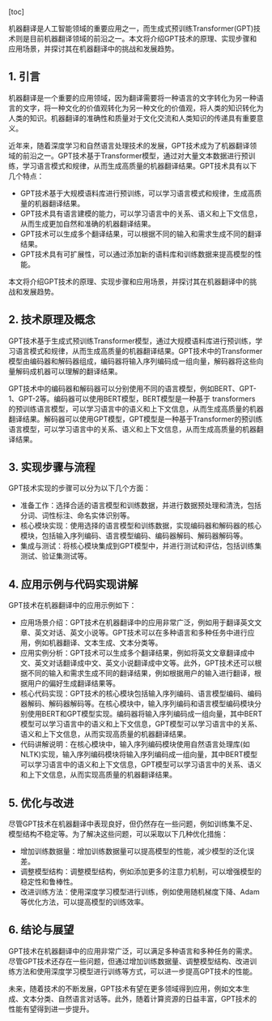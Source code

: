 
[toc]                    
                
                
机器翻译是人工智能领域的重要应用之一，而生成式预训练Transformer(GPT)技术则是目前机器翻译领域的前沿之一。本文将介绍GPT技术的原理、实现步骤和应用场景，并探讨其在机器翻译中的挑战和发展趋势。

## 1. 引言

机器翻译是一个重要的应用领域，因为翻译需要将一种语言的文字转化为另一种语言的文字，将一种文化的价值观转化为另一种文化的价值观，将人类的知识转化为人类的知识。机器翻译的准确性和质量对于文化交流和人类知识的传递具有重要意义。

近年来，随着深度学习和自然语言处理技术的发展，GPT技术成为了机器翻译领域的前沿之一。GPT技术基于Transformer模型，通过对大量文本数据进行预训练，学习语言模式和规律，从而生成高质量的机器翻译结果。GPT技术具有以下几个特点：

- GPT技术基于大规模语料库进行预训练，可以学习语言模式和规律，生成高质量的机器翻译结果。
- GPT技术具有语言建模的能力，可以学习语言中的关系、语义和上下文信息，从而生成更加自然和准确的机器翻译结果。
- GPT技术可以生成多个翻译结果，可以根据不同的输入和需求生成不同的翻译结果。
- GPT技术具有可扩展性，可以通过添加新的语料库和训练数据来提高模型的性能。

本文将介绍GPT技术的原理、实现步骤和应用场景，并探讨其在机器翻译中的挑战和发展趋势。

## 2. 技术原理及概念

GPT技术基于生成式预训练Transformer模型，通过大规模语料库进行预训练，学习语言模式和规律，从而生成高质量的机器翻译结果。GPT技术中的Transformer模型由编码器和解码器组成，编码器将输入序列编码成一组向量，解码器将这些向量解码成机器可以理解的翻译结果。

GPT技术中的编码器和解码器可以分别使用不同的语言模型，例如BERT、GPT-1、GPT-2等。编码器可以使用BERT模型，BERT模型是一种基于 transformers 的预训练语言模型，可以学习语言中的语义和上下文信息，从而生成高质量的机器翻译结果。解码器可以使用GPT模型，GPT模型是一种基于Transformer的预训练语言模型，可以学习语言中的关系、语义和上下文信息，从而生成高质量的机器翻译结果。

## 3. 实现步骤与流程

GPT技术实现的步骤可以分为以下几个方面：

- 准备工作：选择合适的语言模型和训练数据，并进行数据预处理和清洗，包括分词、词性标注、命名实体识别等。
- 核心模块实现：使用选择的语言模型和训练数据，实现编码器和解码器的核心模块，包括输入序列编码、语言模型编码、编码器解码、解码器解码等。
- 集成与测试：将核心模块集成到GPT模型中，并进行测试和评估，包括训练集测试、验证集测试等。

## 4. 应用示例与代码实现讲解

GPT技术在机器翻译中的应用示例如下：

- 应用场景介绍：GPT技术在机器翻译中的应用非常广泛，例如用于翻译英文文章、英文对话、英文小说等。GPT技术可以在多种语言和多种任务中进行应用，例如机器翻译、文本生成、文本分类等。
- 应用实例分析：GPT技术可以生成多个翻译结果，例如将英文文章翻译成中文、英文对话翻译成中文、英文小说翻译成中文等。此外，GPT技术还可以根据不同的输入和需求生成不同的翻译结果，例如根据用户的输入进行翻译，根据用户的偏好生成翻译结果等。
- 核心代码实现：GPT技术的核心模块包括输入序列编码、语言模型编码、编码器解码、解码器解码等。在核心模块中，输入序列编码和语言模型编码模块分别使用BERT和GPT模型实现。编码器将输入序列编码成一组向量，其中BERT模型可以学习语言中的语义和上下文信息，GPT模型可以学习语言中的关系、语义和上下文信息，从而实现高质量的机器翻译结果。
- 代码讲解说明：在核心模块中，输入序列编码模块使用自然语言处理库(如NLTK)实现，输入序列编码模块将输入序列编码成一组向量，其中BERT模型可以学习语言中的语义和上下文信息，GPT模型可以学习语言中的关系、语义和上下文信息，从而实现高质量的机器翻译结果。

## 5. 优化与改进

尽管GPT技术在机器翻译中表现良好，但仍然存在一些问题，例如训练集不足、模型结构不稳定等。为了解决这些问题，可以采取以下几种优化措施：

- 增加训练数据量：增加训练数据量可以提高模型的性能，减少模型的泛化误差。
- 调整模型结构：调整模型结构，例如添加更多的注意力机制，可以增强模型的稳定性和鲁棒性。
- 改进训练方法：使用深度学习模型进行训练，例如使用随机梯度下降、Adam等优化方法，可以提高模型的训练效率。

## 6. 结论与展望

GPT技术在机器翻译中的应用非常广泛，可以满足多种语言和多种任务的需求。尽管GPT技术还存在一些问题，但通过增加训练数据量、调整模型结构、改进训练方法和使用深度学习模型进行训练等方式，可以进一步提高GPT技术的性能。

未来，随着技术的不断发展，GPT技术有望在更多领域得到应用，例如文本生成、文本分类、自然语言对话等。此外，随着计算资源的日益丰富，GPT技术的性能有望得到进一步提升。

